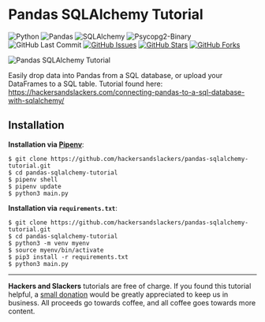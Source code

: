 # Pandas SQLAlchemy Tutorial

![Python](https://img.shields.io/badge/Python-v^3.7-blue.svg?logo=python&longCache=true&logoColor=white&colorB=5e81ac&style=flat-square&colorA=4c566a)
![Pandas](https://img.shields.io/badge/Pandas-v0.25.0-blue.svg?logo=Python&longCache=true&logoColor=white&colorB=5e81ac&style=flat-square&colorA=4c566a)
![SQLAlchemy](https://img.shields.io/badge/SQLAlchemy-1.3.6-red.svg?longCache=true&style=flat-square&logo=scala&logoColor=white&colorA=4c566a&colorB=bf616a)
![Psycopg2-Binary](https://img.shields.io/badge/Psycopg2--Binary-v2.7.7-red.svg?longCache=true&style=flat-square&logo=PostgreSQL&logoColor=white&colorA=4c566a&colorB=bf616a)
![GitHub Last Commit](https://img.shields.io/github/last-commit/google/skia.svg?style=flat-square&colorA=4c566a&colorB=a3be8c)
[![GitHub Issues](https://img.shields.io/github/issues/hackersandslackers/pandas-sqlalchemy-tutorial.svg?style=flat-square&colorA=4c566a&colorB=ebcb8b)](https://github.com/hackersandslackers/pandas-sqlalchemy-tutorial/issues)
[![GitHub Stars](https://img.shields.io/github/stars/hackersandslackers/pandas-sqlalchemy-tutorial.svg?style=flat-square&colorB=ebcb8b&colorA=4c566a)](https://github.com/hackersandslackers/pandas-sqlalchemy-tutorial/stargazers)
[![GitHub Forks](https://img.shields.io/github/forks/hackersandslackers/pandas-sqlalchemy-tutorial.svg?style=flat-square&colorA=4c566a&colorB=ebcb8b)](https://github.com/hackersandslackers/pandas-sqlalchemy-tutorial/network)

![Pandas SQLAlchemy Tutorial](https://res-5.cloudinary.com/hackers/image/upload/q_auto:best/v1/2019/12/pandas-sqlalchemy-databases%402x.jpg)

Easily drop data into Pandas from a SQL database, or upload your DataFrames to a SQL table. Tutorial found here: https://hackersandslackers.com/connecting-pandas-to-a-sql-database-with-sqlalchemy/

## Installation

**Installation via [Pipenv](https://pipenv-fork.readthedocs.io/en/latest/)**:

```shell
$ git clone https://github.com/hackersandslackers/pandas-sqlalchemy-tutorial.git
$ cd pandas-sqlalchemy-tutorial
$ pipenv shell
$ pipenv update
$ python3 main.py
```

**Installation via `requirements.txt`**:

```shell
$ git clone https://github.com/hackersandslackers/pandas-sqlalchemy-tutorial.git
$ cd pandas-sqlalchemy-tutorial
$ python3 -m venv myenv
$ source myenv/bin/activate
$ pip3 install -r requirements.txt
$ python3 main.py
```
-----

**Hackers and Slackers** tutorials are free of charge. If you found this tutorial helpful, a [small donation](https://www.buymeacoffee.com/hackersslackers) would be greatly appreciated to keep us in business. All proceeds go towards coffee, and all coffee goes towards more content.
